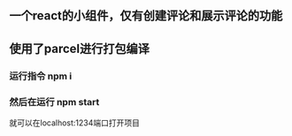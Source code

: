 ## 一个react的小组件，仅有创建评论和展示评论的功能
## 使用了parcel进行打包编译
### 运行指令 npm i 
### 然后在运行 npm start
   就可以在localhost:1234端口打开项目
